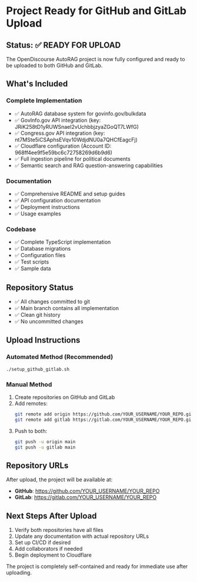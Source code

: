# Project Ready for GitHub and GitLab Upload

## Status: ✅ READY FOR UPLOAD

The OpenDiscourse AutoRAG project is now fully configured and ready to be uploaded to both GitHub and GitLab.

## What's Included

### Complete Implementation

- ✅ AutoRAG database system for govinfo.gov/bulkdata
- ✅ GovInfo.gov API integration (key: JRiK258tD1yRUWSnaeI2vUchbbjzyaZGoQT7LWfG)
- ✅ Congress.gov API integration (key: nt7MSte5iCSAphsEVqv10WdjdNU0a7QHCfEagcFj)
- ✅ Cloudflare configuration (Account ID: 968ff4ee9f5e59bc6c72758269d6b9d6)
- ✅ Full ingestion pipeline for political documents
- ✅ Semantic search and RAG question-answering capabilities

### Documentation

- ✅ Comprehensive README and setup guides
- ✅ API configuration documentation
- ✅ Deployment instructions
- ✅ Usage examples

### Codebase

- ✅ Complete TypeScript implementation
- ✅ Database migrations
- ✅ Configuration files
- ✅ Test scripts
- ✅ Sample data

## Repository Status

- ✅ All changes committed to git
- ✅ Main branch contains all implementation
- ✅ Clean git history
- ✅ No uncommitted changes

## Upload Instructions

### Automated Method (Recommended)

```bash
./setup_github_gitlab.sh
```

### Manual Method

1. Create repositories on GitHub and GitLab
2. Add remotes:
   ```bash
   git remote add origin https://github.com/YOUR_USERNAME/YOUR_REPO.git
   git remote add gitlab https://gitlab.com/YOUR_USERNAME/YOUR_REPO.git
   ```
3. Push to both:
   ```bash
   git push -u origin main
   git push -u gitlab main
   ```

## Repository URLs

After upload, the project will be available at:

- **GitHub**: https://github.com/YOUR_USERNAME/YOUR_REPO
- **GitLab**: https://gitlab.com/YOUR_USERNAME/YOUR_REPO

## Next Steps After Upload

1. Verify both repositories have all files
2. Update any documentation with actual repository URLs
3. Set up CI/CD if desired
4. Add collaborators if needed
5. Begin deployment to Cloudflare

The project is completely self-contained and ready for immediate use after uploading.
